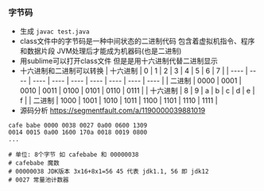### 字节码
  * 生成 `javac test.java`
  * class文件中的字节码是一种中间状态的二进制代码 包含着虚拟机指令、程序和数据片段 JVM处理后才能成为机器码(也是二进制)
  * 用sublime可以打开class文件 但是是用十六进制代替二进制显示
  * 十六进制和二进制可以转换
  | 十六进制 | 0 | 1 | 2 | 3 | 4 | 5 | 6 | 7 |
  | ---- | ---- | ---- | ---- | ---- | ---- | ---- | ---- | ---- |
  | 二进制   | 0000 | 0001 | 0010 | 0011 | 0100 | 0101 | 0110 | 0111 |
  | 十六进制 | 8 | 9 | a | b | c | d | e | f |
  | 二进制   | 1000 | 1001 | 1010 | 1011 | 1100 | 1101 | 1110 | 1111 |
  * 源码分析 https://segmentfault.com/a/1190000039881019
  ```
  cafe babe 0000 0038 0027 0a00 0600 1309
  0014 0015 0a00 1600 170a 0018 0019 0800
  ...

  # 单位: 8个字节 如 cafebabe 和 00000038
  # cafebabe 魔数
  # 00000038 JDK版本 3x16+8x1=56 45 代表 jdk1.1, 56 即 jdk12
  # 0027 常量池计数器
  ```
